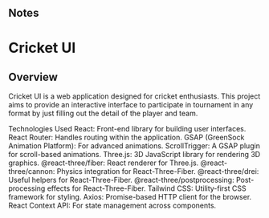 ## Notes
# Cricket UI

## Overview

Cricket UI is a  web application designed for cricket enthusiasts. This project aims to provide an interactive interface to participate in tournament in any format by just filling out the detail of the player and team.

Technologies Used
React: Front-end library for building user interfaces.
React Router: Handles routing within the application.
GSAP (GreenSock Animation Platform): For advanced animations.
ScrollTrigger: A GSAP plugin for scroll-based animations.
Three.js: 3D JavaScript library for rendering 3D graphics.
@react-three/fiber: React renderer for Three.js.
@react-three/cannon: Physics integration for React-Three-Fiber.
@react-three/drei: Useful helpers for React-Three-Fiber.
@react-three/postprocessing: Post-processing effects for React-Three-Fiber.
Tailwind CSS: Utility-first CSS framework for styling.
Axios: Promise-based HTTP client for the browser.
React Context API: For state management across components.


